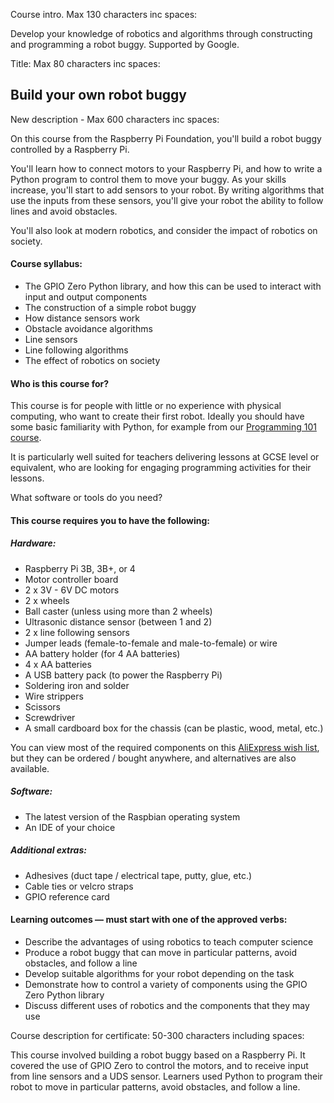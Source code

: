 Course intro.
Max 130 characters inc spaces:

Develop your knowledge of robotics and algorithms through constructing and programming a robot buggy. Supported by Google.

Title: Max 80 characters inc spaces:

## Build your own robot buggy


New description - Max 600 characters inc spaces:

On this course from the Raspberry Pi Foundation, you'll build a robot buggy controlled by a Raspberry Pi.

You'll learn how to connect motors to your Raspberry Pi, and how to write a Python program to control them to move your buggy. As your skills increase, you'll start to add sensors to your robot. By writing algorithms that use the inputs from these sensors, you'll give your robot the ability to follow lines and avoid obstacles.

You'll also look at modern robotics, and consider the impact of robotics on society.


#### Course syllabus:

+ The GPIO Zero Python library, and how this can be used to interact with input and output components
+ The construction of a simple robot buggy
+ How distance sensors work
+ Obstacle avoidance algorithms
+ Line sensors
+ Line following algorithms
+ The effect of robotics on society

#### Who is this course for?

This course is for people with little or no experience with physical computing, who want to create their first robot. Ideally you should have some basic familiarity with Python, for example from our [Programming 101 course](https://www.futurelearn.com/courses/programming-101).

It is particularly well suited for teachers delivering lessons at GCSE level or equivalent, who are looking for engaging programming activities for their lessons.

What software or tools do you need?

#### This course requires you to have the following:

##### Hardware:

+ Raspberry Pi 3B, 3B+, or 4
+ Motor controller board
+ 2 x 3V - 6V DC motors
+ 2 x wheels
+ Ball caster (unless using more than 2 wheels)
+ Ultrasonic distance sensor (between 1 and 2)
+ 2 x line following sensors
+ Jumper leads (female-to-female and male-to-female) or wire
+ AA battery holder (for 4 AA batteries)
+ 4 x AA batteries
+ A USB battery pack (to power the Raspberry Pi)
+ Soldering iron and solder
+ Wire strippers
+ Scissors
+ Screwdriver
+ A small cardboard box for the chassis (can be plastic, wood, metal, etc.)

You can view most of the required components on this [AliExpress wish list](https://my.aliexpress.com/wishlist/shared.htm?groupId=100000018016415), but they can be ordered / bought anywhere, and alternatives are also available.

##### Software:

+ The latest version of the Raspbian operating system
+ An IDE of your choice

##### Additional extras:

+ Adhesives (duct tape / electrical tape, putty, glue, etc.)
+ Cable ties or velcro straps
+ GPIO reference card


#### Learning outcomes — must start with one of the approved verbs:

+ Describe the advantages of using robotics to teach computer science
+ Produce a robot buggy that can move in particular patterns, avoid obstacles, and follow a line
+ Develop suitable algorithms for your robot depending on the task
+ Demonstrate how to control a variety of components using the GPIO Zero Python library
+ Discuss different uses of robotics and the components that they may use

Course description for certificate: 50-300 characters including spaces:

This course involved building a robot buggy based on a Raspberry Pi. It covered the use of GPIO Zero to control the motors, and to receive input from line sensors and a UDS sensor. Learners used Python to program their robot to move in particular patterns, avoid obstacles, and follow a line.
